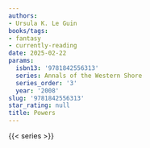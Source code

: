 ```yaml
---
authors:
- Ursula K. Le Guin
books/tags:
- fantasy
- currently-reading
date: 2025-02-22
params:
  isbn13: '9781842556313'
  series: Annals of the Western Shore
  series_order: '3'
  year: '2008'
slug: '9781842556313'
star_rating: null
title: Powers
---
```


<!--more-->

{{< series >}}